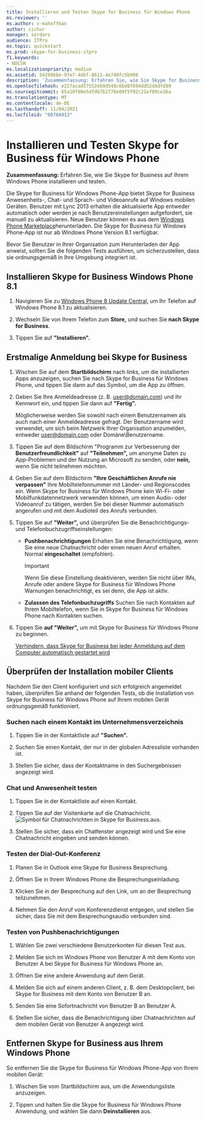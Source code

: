 ```yaml
---
title: Installieren und Testen Skype for Business für Windows Phone
ms.reviewer: ''
ms.author: v-mahoffman
author: cichur
manager: serdars
audience: ITPro
ms.topic: quickstart
ms.prod: skype-for-business-itpro
f1.keywords:
- NOCSH
ms.localizationpriority: medium
ms.assetid: 54289bbe-97e7-44bf-8611-4e740fc5b998
description: 'Zusammenfassung: Erfahren Sie, wie Sie Skype for Business auf Ihrem Windows Phone installieren und testen.'
ms.openlocfilehash: e227acad57552eb9d548c6bd8f694dd52d4dfd99
ms.sourcegitcommit: 65a10f80e5dfd67b2778e09f5f92c21ef09ce36a
ms.translationtype: MT
ms.contentlocale: de-DE
ms.lasthandoff: 11/04/2021
ms.locfileid: "60764913"
---
```

# <a name="install-and-test-skype-for-business-for-windows-phone"></a>Installieren und Testen Skype for Business für Windows Phone
 
**Zusammenfassung:** Erfahren Sie, wie Sie Skype for Business auf Ihrem Windows Phone installieren und testen.
  
Die Skype for Business für Windows Phone-App bietet Skype for Business Anwesenheits-, Chat- und Sprach- und Videoanrufe auf Windows mobilen Geräten. Benutzer mit Lync 2013 erhalten die aktualisierte App entweder automatisch oder werden je nach Benutzereinstellungen aufgefordert, sie manuell zu aktualisieren. Neue Benutzer können es aus dem [Windows Phone Marketplace](https://go.microsoft.com/fwlink/p/?linkid=231901)herunterladen. Die Skype for Business für Windows Phone-App ist nur ab Windows Phone Version 8.1 verfügbar.
  
Bevor Sie Benutzer in Ihrer Organisation zum Herunterladen der App anweist, sollten Sie die folgenden Tests ausführen, um sicherzustellen, dass sie ordnungsgemäß in Ihre Umgebung integriert ist. 
  
## <a name="install-skype-for-business-windows-phone-81"></a>Installieren Skype for Business Windows Phone 8.1

1. Navigieren Sie zu [Windows Phone 8 Update Central,](https://www.windowsphone.com/en-us/how-to/wp8/update-central) um Ihr Telefon auf Windows Phone 8.1 zu aktualisieren.
    
2. Wechseln Sie von Ihrem Telefon zum **Store,** und suchen Sie **nach Skype for Business**.
    
3. Tippen Sie auf **"Installieren".** 
    
## <a name="sign-in-to-skype-for-business-for-the-first-time"></a>Erstmalige Anmeldung bei Skype for Business

1. Wischen Sie auf dem **Startbildschirm** nach links, um die installierten Apps anzuzeigen, suchen Sie nach Skype for Business für Windows Phone, und tippen Sie dann auf das Symbol, um die App zu öffnen.
    
2. Geben Sie Ihre Anmeldeadresse (z. B. user@domain.com) und ihr Kennwort ein, und tippen Sie dann auf **"Fertig".**
    
     Möglicherweise werden Sie sowohl nach einem Benutzernamen als auch nach einer Anmeldeadresse gefragt. Der Benutzername wird verwendet, um sich beim Netzwerk Ihrer Organisation anzumelden, entweder user@domain.com oder Domäne\Benutzername.
    
3. Tippen Sie auf dem Bildschirm "Programm zur Verbesserung der **Benutzerfreundlichkeit"** auf **"Teilnehmen",** um anonyme Daten zu App-Problemen und der Nutzung an Microsoft zu senden, oder **nein,** wenn Sie nicht teilnehmen möchten.
    
4. Geben Sie auf dem Bildschirm **"Ihre Geschäftlichen Anrufe nie verpassen"** Ihre Mobiltelefonnummer mit Länder- und Regionscodes ein. Wenn Skype for Business für Windows Phone kein Wi-Fi- oder Mobilfunkdatennetzwerk verwenden können, um einen Audio- oder Videoanruf zu tätigen, werden Sie bei dieser Nummer automatisch angerufen und mit dem Audioteil des Anrufs verbunden.
    
5. Tippen Sie auf **"Weiter",** und überprüfen Sie die Benachrichtigungs- und Telefonbuchzugriffseinstellungen:
    
   - **Pushbenachrichtigungen** Erhalten Sie eine Benachrichtigung, wenn Sie eine neue Chatnachricht oder einen neuen Anruf erhalten. Normal **eingeschaltet** (empfohlen).
    
     > [!IMPORTANT]
     > Wenn Sie diese Einstellung deaktivieren, werden Sie nicht über IMs, Anrufe oder andere Skype for Business für Windows Phone Warnungen benachrichtigt, es sei denn, die App ist aktiv. 
  
   - **Zulassen des Telefonbuchzugriffs** Suchen Sie nach Kontakten auf Ihrem Mobiltelefon, wenn Sie in Skype for Business für Windows Phone nach Kontakten suchen.
    
6. Tippen Sie **auf "Weiter",** um mit Skype for Business für Windows Phone zu beginnen.
    
    [Verhindern, dass Skype for Business bei jeder Anmeldung auf dem Computer automatisch gestartet wird](https://support.office.com/article/6b827683-ad55-471a-bd4b-3d4ec098bf75)
    
## <a name="verify-mobile-client-installation"></a>Überprüfen der Installation mobiler Clients

Nachdem Sie den Client konfiguriert und sich erfolgreich angemeldet haben, überprüfen Sie anhand der folgenden Tests, ob die Installation von Skype for Business für Windows Phone auf Ihrem mobilen Gerät ordnungsgemäß funktioniert.
  
### <a name="search-for-a-contact-in-the-corporate-directory"></a>Suchen nach einem Kontakt im Unternehmensverzeichnis

1. Tippen Sie in der Kontaktliste auf **"Suchen".**
    
2. Suchen Sie einen Kontakt, der nur in der globalen Adressliste vorhanden ist.
    
3. Stellen Sie sicher, dass der Kontaktname in den Suchergebnissen angezeigt wird.
    
### <a name="test-instant-messaging-and-presence"></a>Chat und Anwesenheit testen

1. Tippen Sie in der Kontaktliste auf einen Kontakt.
    
2. Tippen Sie auf der Visitenkarte auf die Chatnachricht. ![Symbol für Chatnachrichten in Skype for Business.](../../media/90f8d5fa-7968-4ef7-bf5b-dddf9b893905.png)aus.
    
3. Stellen Sie sicher, dass ein Chatfenster angezeigt wird und Sie eine Chatnachricht eingeben und senden können.
    
### <a name="test-dial-out-conferencing"></a>Testen der Dial-Out-Konferenz

1. Planen Sie in Outlook eine Skype for Business Besprechung.
    
2. Öffnen Sie in Ihrem Windows Phone die Besprechungseinladung.
    
3. Klicken Sie in der Besprechung auf den Link, um an der Besprechung teilzunehmen.
    
4. Nehmen Sie den Anruf vom Konferenzdienst entgegen, und stellen Sie sicher, dass Sie mit dem Besprechungsaudio verbunden sind.
    
### <a name="test-push-notifications"></a>Testen von Pushbenachrichtigungen

1. Wählen Sie zwei verschiedene Benutzerkonten für diesen Test aus. 
    
2. Melden Sie sich im Windows Phone von Benutzer A mit dem Konto von Benutzer A bei Skype for Business für Windows Phone an.
    
3. Öffnen Sie eine andere Anwendung auf dem Gerät.
    
4. Melden Sie sich auf einem anderen Client, z. B. dem Desktopclient, bei Skype for Business mit dem Konto von Benutzer B an.
    
5. Senden Sie eine Sofortnachricht von Benutzer B an Benutzer A.
    
6. Stellen Sie sicher, dass die Benachrichtigung über Chatnachrichten auf dem mobilen Gerät von Benutzer A angezeigt wird.
    
## <a name="remove-skype-for-business-from-your-windows-phone"></a>Entfernen Skype for Business aus Ihrem Windows Phone

So entfernen Sie die Skype for Business für Windows Phone-App von Ihrem mobilen Gerät: 
  
1. Wischen Sie vom Startbildschirm aus, um die Anwendungsliste anzuzeigen. 
    
2. Tippen und halten Sie die Skype for Business für Windows Phone Anwendung, und wählen Sie dann **Deinstallieren** aus.
    


